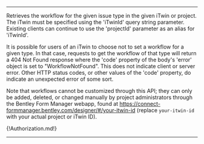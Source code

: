 ---

Retrieves the workflow for the given issue type in the given iTwin or project. The iTwin must be specified using the 'iTwinId' query string parameter. Existing clients can continue to use the 'projectId' parameter as an alias for 'iTwinId'.

It is possible for users of an iTwin to choose not to set a workflow for a given type. In that case, requests to get the workflow of that type will return a 404 Not Found response where the 'code' property of the body's 'error' object is set to "WorkflowNotFound". This does not indicate client or server error. Other HTTP status codes, or other values of the 'code' property, do indicate an unexpected error of some sort.

Note that workflows cannot be customized through this API; they can only be added, deleted, or changed manually by project administrators through the Bentley Form Manager webapp, found at https://connect-formmanager.bentley.com/designer/#/your-itwin-id (replace `your-itwin-id` with your actual project or iTwin ID).

{!Authorization.md!}

---